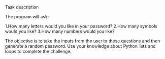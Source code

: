 Task description

The program will ask:

1.How many letters would you like in your password?
2.How many symbols would you like?
3.How many numbers would you like?


The objective is to take the inputs from the user to these questions and then generate a random password. Use your knowledge about Python lists and loops to complete the challenge.
